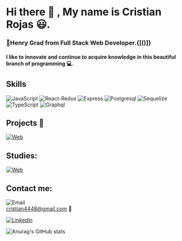 # Hi there 👋 , My name is Cristian Rojas 😃.

### 🥇Henry Grad from Full Stack Web Developer.{[()]}
#### I like to innovate and continue to acquire knowledge in this beautiful branch of programming 💻.

## Skills 
![JavaScript](https://img.shields.io/badge/JavaScript-E2FC08?style=for-the-badge&logo=javascript&logoColor=white&labelColor=999696) 
![React-Redux](https://img.shields.io/badge/React_Redux-3157A9?style=for-the-badge&logo=react&logoColor=white&labelColor=999696) 
![Express](https://img.shields.io/badge/Express-33A31A?style=for-the-badge&logo=express&logoColor=white&labelColor=999696) 
![Postgresql](https://img.shields.io/badge/Postgresql-218495?style=for-the-badge&logo=postgresql&logoColor=white&labelColor=999696)
![Sequelize](https://img.shields.io/badge/Sequelize-218495?style=for-the-badge&logo=sequelize&logoColor=white&labelColor=999696)</br>
![TypeScript](https://img.shields.io/badge/TypeScript-1C7AD8?style=for-the-badge&logo=typescript&logoColor=white&labelColor=999696)
![Graphql](https://img.shields.io/badge/Graphql-E231E0?style=for-the-badge&logo=graphql&logoColor=white&labelColor=999696)



## Projects 📰
[![Web](https://img.shields.io/badge/Project_ecommerce-14a1f0?style=for-the-badge&logo=wordpress&logoColor=white&labelColor=101010)](https://shortest.link/edQ)

## Studies:
[![Web](https://img.shields.io/badge/Graduation-14a1f0?style=for-the-badge&logo=wordpress&logoColor=white&labelColor=101010)](https://certificates.soyhenry.com/cert?id=f6f376b2-20e7-48bb-bcfd-74ec2b423fd9)


## Contact me:
![Email](https://img.shields.io/badge/Email-0077B5?style=for-the-badge&logo=gmail&logoColor=white&labelColor=101010) </br>
cristian4448@gmail.com 📧

[![LinkedIn](https://img.shields.io/badge/LinkedIn-Cristian_Rojas-0077B5?style=for-the-badge&logo=linkedin&logoColor=white&labelColor=101010)](https://www.linkedin.com/in/cristian-rojas-1675a41b5)

![Anurag's GitHub stats](https://github-readme-stats.vercel.app/api?username=Cristian-Rojas-M&show_icons=true&theme=radical)
